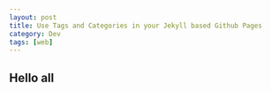 ```yaml
---
layout: post
title: Use Tags and Categories in your Jekyll based Github Pages
category: Dev
tags: [web]
---
```


## Hello all 

